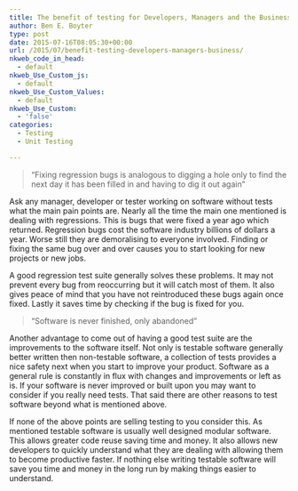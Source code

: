 ```yaml
---
title: The benefit of testing for Developers, Managers and the Business
author: Ben E. Boyter
type: post
date: 2015-07-16T08:05:30+00:00
url: /2015/07/benefit-testing-developers-managers-business/
nkweb_code_in_head:
  - default
nkweb_Use_Custom_js:
  - default
nkweb_Use_Custom_Values:
  - default
nkweb_Use_Custom:
  - 'false'
categories:
  - Testing
  - Unit Testing

---
```

> &#8220;Fixing regression bugs is analogous to digging a hole only to find the next day it has been filled in and having to dig it out again&#8221;

Ask any manager, developer or tester working on software without tests what the main pain points are. Nearly all the time the main one mentioned is dealing with regressions. This is bugs that were fixed a year ago which returned. Regression bugs cost the software industry billions of dollars a year. Worse still they are demoralising to everyone involved. Finding or fixing the same bug over and over causes you to start looking for new projects or new jobs.

A good regression test suite generally solves these problems. It may not prevent every bug from reoccurring but it will catch most of them. It also gives peace of mind that you have not reintroduced these bugs again once fixed. Lastly it saves time by checking if the bug is fixed for you.

> &#8220;Software is never finished, only abandoned&#8221;

Another advantage to come out of having a good test suite are the improvements to the software itself. Not only is testable software generally better written then non-testable software, a collection of tests provides a nice safety next when you start to improve your product. Software as a general rule is constantly in flux with changes and improvements or left as is. If your software is never improved or built upon you may want to consider if you really need tests. That said there are other reasons to test software beyond what is mentioned above.

If none of the above points are selling testing to you consider this. As mentioned testable software is usually well designed modular software. This allows greater code reuse saving time and money. It also allows new developers to quickly understand what they are dealing with allowing them to become productive faster. If nothing else writing testable software will save you time and money in the long run by making things easier to understand.